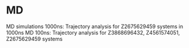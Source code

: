 # MD
MD simulations
1000ns: Trajectory analysis for Z2675629459 systems in 1000ns MD
100ns: Trajectory analysis for Z3868696432, Z4561574051, Z2675629459 systems
